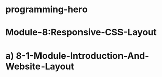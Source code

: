 # programming-hero

# Module-8:Responsive-CSS-Layout

# a) 8-1-Module-Introduction-And-Website-Layout

